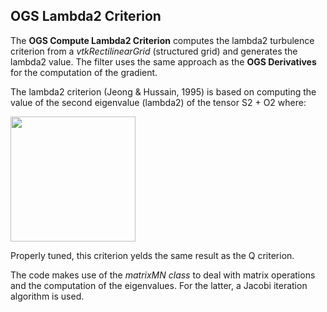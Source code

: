## OGS Lambda2 Criterion

The **OGS Compute Lambda2 Criterion** computes the lambda2 turbulence criterion from a _vtkRectilinearGrid_ (structured grid) and generates the lambda2 value. The filter uses the same approach as the **OGS Derivatives** for the computation of the gradient.

The lambda2 criterion (Jeong & Hussain, 1995) is based on computing the value of the second eigenvalue (lambda2) of the tensor S2 + O2 where:

<img src="drawing.jpg" alt="" width="200"/>

Properly tuned, this criterion yelds the same result as the Q criterion.

The code makes use of the _matrixMN class_ to deal with matrix operations and the computation of the eigenvalues. For the latter, a Jacobi iteration algorithm is used.